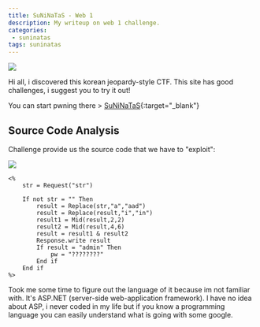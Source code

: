 ```yaml
---
title: SuNiNaTaS - Web 1
description: My writeup on web 1 challenge.
categories:
 - suninatas
tags: suninatas
---
```


![](https://i1.daumcdn.net/thumb/C264x200/?fname=https://t1.daumcdn.net/cfile/tistory/99DE7733599504E81D)

Hi all, i discovered this korean jeopardy-style CTF. This site has good challenges, i suggest you to try it out!

You can start pwning there > [SuNiNaTaS](http://suninatas.com/){:target="_blank"}

## Source Code Analysis

Challenge provide us the source code that we have to "exploit":

![](https://i.imgur.com/QJ5Wf05.png)

```
<%
    str = Request("str")

    If not str = "" Then
        result = Replace(str,"a","aad")
        result = Replace(result,"i","in")
        result1 = Mid(result,2,2)
        result2 = Mid(result,4,6)
        result = result1 & result2
        Response.write result
        If result = "admin" Then
            pw = "????????"
        End if
    End if
%>
```

Took me some time to figure out the language of it because im not familiar with. It's ASP.NET (server-side web-application framework). I have no idea about ASP, i never coded in my life but if you know a programming language you can easily understand what is going with some google.
